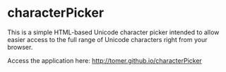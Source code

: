 characterPicker
===============

This is a simple HTML-based Unicode character picker intended to allow easier access to the full range of Unicode characters right from your browser.

Access the application here: http://tomer.github.io/characterPicker
